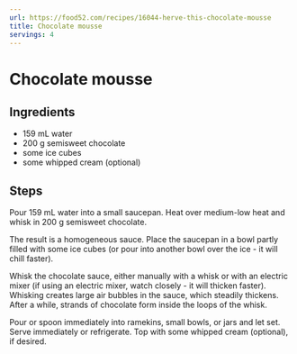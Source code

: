 ```yaml
---
url: https://food52.com/recipes/16044-herve-this-chocolate-mousse
title: Chocolate mousse
servings: 4
---
```


# Chocolate mousse


## Ingredients

- 159&nbsp;mL water
- 200&nbsp;g semisweet chocolate
- some&nbsp;ice cubes
- some&nbsp;whipped cream (optional)


## Steps

Pour 159&nbsp;mL water into a small saucepan. Heat over medium-low heat and whisk in 200&nbsp;g semisweet chocolate.

The result is a homogeneous sauce. Place the saucepan in a bowl partly filled with some&nbsp;ice cubes (or pour into another bowl over the ice - it will chill faster).

Whisk the chocolate sauce, either manually with a whisk or with an electric mixer (if using an electric mixer, watch closely - it will thicken faster). Whisking creates large air bubbles in the sauce, which steadily thickens. After a while, strands of chocolate form inside the loops of the whisk.

Pour or spoon immediately into ramekins, small bowls, or jars and let set. Serve immediately or refrigerate. Top with some&nbsp;whipped cream (optional), if desired.

